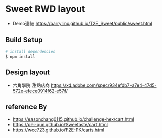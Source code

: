 # Sweet RWD layout

- Demo連結 https://barrylinx.github.io/T2E_Sweet/public/sweet.html

## Build Setup
``` bash
# install dependencies
$ npm install
```

## Design layout 
 - 六角學院 甜點店商    https://xd.adobe.com/spec/934efdb7-a7e4-47d5-572e-efece0914f62-e57f/

## reference By
- https://easonchang0115.github.io/challenge-hex/cart.html
- https://pei-qun.github.io/Sweetaste/cart.html
- https://wcc723.github.io/F2E-PK/carts.html
